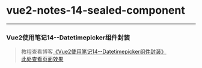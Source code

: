 # vue2-notes-14-sealed-component      
---
### Vue2使用笔记14--Datetimepicker组件封装               

> 教程查看博客[《Vue2使用笔记14--Datetimepicker组件封装》](https://godbasin.github.io/2018/01/20/vue2-notes-14-sealed-component/)           
> [此处查看页面效果](http://ofyya1gfg.bkt.clouddn.com/14-sealed-component/index.html#/app/add/service)
